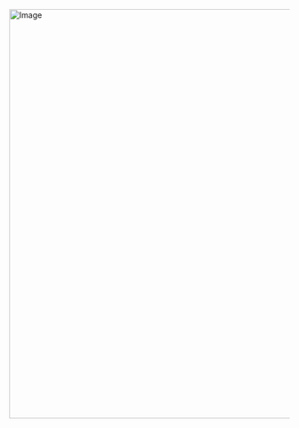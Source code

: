 <img width="736" height="736" alt="Image" src="https://github.com/user-attachments/assets/284b9dcc-fbfc-4925-9c13-6f8244639c51" /> 
